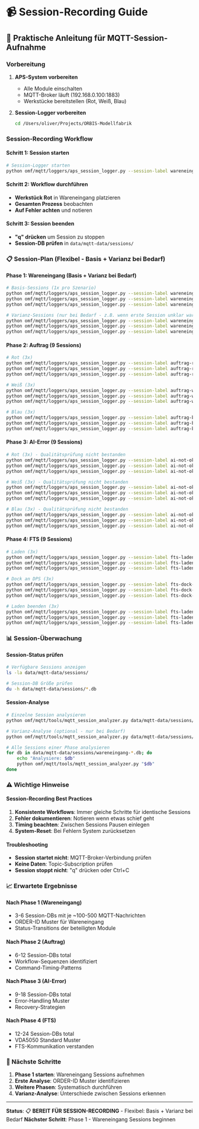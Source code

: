 # 📹 Session-Recording Guide

## 🎯 **Praktische Anleitung für MQTT-Session-Aufnahme**

### **Vorbereitung**

1. **APS-System vorbereiten**
   - Alle Module einschalten
   - MQTT-Broker läuft (192.168.0.100:1883)
   - Werkstücke bereitstellen (Rot, Weiß, Blau)

2. **Session-Logger vorbereiten**
   ```bash
   cd /Users/oliver/Projects/ORBIS-Modellfabrik
   ```

### **Session-Recording Workflow**

#### **Schritt 1: Session starten**
```bash
# Session-Logger starten
python omf/mqtt/loggers/aps_session_logger.py --session-label wareneingang-rot_1 --auto-start
```

#### **Schritt 2: Workflow durchführen**
- **Werkstück Rot** in Wareneingang platzieren
- **Gesamten Prozess** beobachten
- **Auf Fehler achten** und notieren

#### **Schritt 3: Session beenden**
- **"q" drücken** um Session zu stoppen
- **Session-DB prüfen** in `data/mqtt-data/sessions/`

### **📋 Session-Plan (Flexibel - Basis + Varianz bei Bedarf)**

#### **Phase 1: Wareneingang (Basis + Varianz bei Bedarf)**
```bash
# Basis-Sessions (1x pro Szenario)
python omf/mqtt/loggers/aps_session_logger.py --session-label wareneingang-rot --auto-start
python omf/mqtt/loggers/aps_session_logger.py --session-label wareneingang-weiss --auto-start
python omf/mqtt/loggers/aps_session_logger.py --session-label wareneingang-blau --auto-start

# Varianz-Sessions (nur bei Bedarf - z.B. wenn erste Session unklar war)
python omf/mqtt/loggers/aps_session_logger.py --session-label wareneingang-rot_2 --auto-start
python omf/mqtt/loggers/aps_session_logger.py --session-label wareneingang-weiss_2 --auto-start
python omf/mqtt/loggers/aps_session_logger.py --session-label wareneingang-blau_2 --auto-start
```

#### **Phase 2: Auftrag (9 Sessions)**
```bash
# Rot (3x)
python omf/mqtt/loggers/aps_session_logger.py --session-label auftrag-rot_1 --auto-start
python omf/mqtt/loggers/aps_session_logger.py --session-label auftrag-rot_2 --auto-start
python omf/mqtt/loggers/aps_session_logger.py --session-label auftrag-rot_3 --auto-start

# Weiß (3x)
python omf/mqtt/loggers/aps_session_logger.py --session-label auftrag-weiss_1 --auto-start
python omf/mqtt/loggers/aps_session_logger.py --session-label auftrag-weiss_2 --auto-start
python omf/mqtt/loggers/aps_session_logger.py --session-label auftrag-weiss_3 --auto-start

# Blau (3x)
python omf/mqtt/loggers/aps_session_logger.py --session-label auftrag-blau_1 --auto-start
python omf/mqtt/loggers/aps_session_logger.py --session-label auftrag-blau_2 --auto-start
python omf/mqtt/loggers/aps_session_logger.py --session-label auftrag-blau_3 --auto-start
```

#### **Phase 3: AI-Error (9 Sessions)**
```bash
# Rot (3x) - Qualitätsprüfung nicht bestanden
python omf/mqtt/loggers/aps_session_logger.py --session-label ai-not-ok-rot_1 --auto-start
python omf/mqtt/loggers/aps_session_logger.py --session-label ai-not-ok-rot_2 --auto-start
python omf/mqtt/loggers/aps_session_logger.py --session-label ai-not-ok-rot_3 --auto-start

# Weiß (3x) - Qualitätsprüfung nicht bestanden
python omf/mqtt/loggers/aps_session_logger.py --session-label ai-not-ok-weiss_1 --auto-start
python omf/mqtt/loggers/aps_session_logger.py --session-label ai-not-ok-weiss_2 --auto-start
python omf/mqtt/loggers/aps_session_logger.py --session-label ai-not-ok-weiss_3 --auto-start

# Blau (3x) - Qualitätsprüfung nicht bestanden
python omf/mqtt/loggers/aps_session_logger.py --session-label ai-not-ok-blau_1 --auto-start
python omf/mqtt/loggers/aps_session_logger.py --session-label ai-not-ok-blau_2 --auto-start
python omf/mqtt/loggers/aps_session_logger.py --session-label ai-not-ok-blau_3 --auto-start
```

#### **Phase 4: FTS (9 Sessions)**
```bash
# Laden (3x)
python omf/mqtt/loggers/aps_session_logger.py --session-label fts-laden_1 --auto-start
python omf/mqtt/loggers/aps_session_logger.py --session-label fts-laden_2 --auto-start
python omf/mqtt/loggers/aps_session_logger.py --session-label fts-laden_3 --auto-start

# Dock an DPS (3x)
python omf/mqtt/loggers/aps_session_logger.py --session-label fts-dock-dps_1 --auto-start
python omf/mqtt/loggers/aps_session_logger.py --session-label fts-dock-dps_2 --auto-start
python omf/mqtt/loggers/aps_session_logger.py --session-label fts-dock-dps_3 --auto-start

# Laden beenden (3x)
python omf/mqtt/loggers/aps_session_logger.py --session-label fts-laden-beenden_1 --auto-start
python omf/mqtt/loggers/aps_session_logger.py --session-label fts-laden-beenden_2 --auto-start
python omf/mqtt/loggers/aps_session_logger.py --session-label fts-laden-beenden_3 --auto-start
```

### **📊 Session-Überwachung**

#### **Session-Status prüfen**
```bash
# Verfügbare Sessions anzeigen
ls -la data/mqtt-data/sessions/

# Session-DB Größe prüfen
du -h data/mqtt-data/sessions/*.db
```

#### **Session-Analyse**
```bash
# Einzelne Session analysieren
python omf/mqtt/tools/mqtt_session_analyzer.py data/mqtt-data/sessions/wareneingang-rot.db

# Varianz-Analyse (optional - nur bei Bedarf)
python omf/mqtt/tools/mqtt_session_analyzer.py data/mqtt-data/sessions/wareneingang-rot.db --compare data/mqtt-data/sessions/wareneingang-rot_2.db

# Alle Sessions einer Phase analysieren
for db in data/mqtt-data/sessions/wareneingang-*.db; do
    echo "Analysiere: $db"
    python omf/mqtt/tools/mqtt_session_analyzer.py "$db"
done
```

### **⚠️ Wichtige Hinweise**

#### **Session-Recording Best Practices**
1. **Konsistente Workflows**: Immer gleiche Schritte für identische Sessions
2. **Fehler dokumentieren**: Notieren wenn etwas schief geht
3. **Timing beachten**: Zwischen Sessions Pausen einlegen
4. **System-Reset**: Bei Fehlern System zurücksetzen

#### **Troubleshooting**
- **Session startet nicht**: MQTT-Broker-Verbindung prüfen
- **Keine Daten**: Topic-Subscription prüfen
- **Session stoppt nicht**: "q" drücken oder Ctrl+C

### **📈 Erwartete Ergebnisse**

#### **Nach Phase 1 (Wareneingang)**
- 3-6 Session-DBs mit je ~100-500 MQTT-Nachrichten
- ORDER-ID Muster für Wareneingang
- Status-Transitions der beteiligten Module

#### **Nach Phase 2 (Auftrag)**
- 6-12 Session-DBs total
- Workflow-Sequenzen identifiziert
- Command-Timing-Patterns

#### **Nach Phase 3 (AI-Error)**
- 9-18 Session-DBs total
- Error-Handling Muster
- Recovery-Strategien

#### **Nach Phase 4 (FTS)**
- 12-24 Session-DBs total
- VDA5050 Standard Muster
- FTS-Kommunikation verstanden

### **🎯 Nächste Schritte**

1. **Phase 1 starten**: Wareneingang Sessions aufnehmen
2. **Erste Analyse**: ORDER-ID Muster identifizieren
3. **Weitere Phasen**: Systematisch durchführen
4. **Varianz-Analyse**: Unterschiede zwischen Sessions erkennen

---

**Status**: 📋 **BEREIT FÜR SESSION-RECORDING** - Flexibel: Basis + Varianz bei Bedarf
**Nächster Schritt**: Phase 1 - Wareneingang Sessions beginnen
